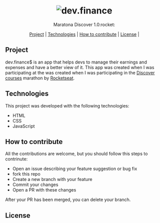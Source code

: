 <h1 align="center">
  <img src="https://user-images.githubusercontent.com/56188470/147433287-01e12f41-dcce-4038-aa51-e6f928f8aa0e.png" alt="dev.finance" />
</h1>

<p align="center">
  Maratona Discover 1.0:rocket:
</p>

<p align="center">
<a href="#project">Project</a> | 
<a href="#technologies">Technologies</a> | 
<a href="#how-to-contribute">How to contribute</a> | 
<a href="#license">License</a> | 
</p>

## Project
dev.finance$ is an app that helps devs to manage their earnings and expenses and have a better view of it. 
This app was created when I was participating at the was created when I was participating in the [Discover courses](https://app.rocketseat.com.br/dashboard) marathon by [Rocketseat](https://rocketseat.com.br/).

## Technologies
This project was developed with the following technologies:
- HTML
- CSS
- JavaScript

## How to contribute
All the contributions are welcome, but you should follow this steps to contrinute:
- Open an issue describing your feature suggestion or bug fix
- fork this repo
- Create a new branch with your feature
- Commit your changes
- Open a PR with these changes

After your PR has been merged, you can delete your branch.

## License
